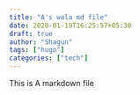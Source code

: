 ```yaml
---
title: "A's wala md file"
date: 2020-01-19T16:25:57+05:30
draft: true
author: "Shagun"
tags: ["hugo"]
categories: ["tech"]
---
```


This is A markdown file
